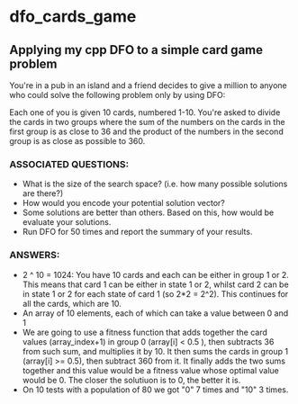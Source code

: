 # dfo_cards_game
## Applying my cpp DFO to a simple card game problem

You're in a pub in an island and a friend decides to give a million to anyone who could solve the following problem only by using DFO:

Each one of you is given 10 cards, numbered 1-10. You're asked to divide the cards in two groups where the sum of the numbers on the cards in the first group is as close to 36 and the product of the numbers in the second group is as close as possible to 360.

### ASSOCIATED QUESTIONS:
* What is the size of the search space? (i.e. how many possible solutions are there?)
* How would you encode your potential solution vector?
* Some solutions are better than others. Based on this, how would be evaluate your solutions.
* Run DFO for 50 times and report the summary of your results.


### ANSWERS:
* 2 ^ 10  = 1024: You have 10 cards and each can be either in group 1 or 2. This means that card 1 can be either in state 1 or 2, whilst card 2 can be in state 1 or 2 for each state of card 1 (so 2*2 = 2^2). This continues for all the cards, which are 10.
* An array of 10 elements, each of which can take a value between 0 and 1
* We are going to use a fitness function that adds together the card values (array_index+1) in group 0 (array[i] < 0.5 ), then subtracts 36 from such sum, and multiplies it by 10. It then sums the cards in group 1 (array[i] >= 0.5), then subtract 360 from it. It finally adds the two sums together and this value would be a fitness value whose optimal value would be 0. The closer the solutiuon is to 0, the better it is.
* On 10 tests with a population of 80 we got "0" 7 times and "10" 3 times.
